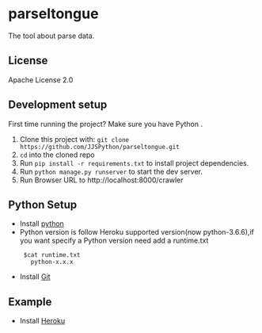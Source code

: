 # parseltongue
The tool about parse data.

## License
Apache License 2.0

## Development setup

First time running the project? Make sure you have Python .

1.  Clone this project with:
`git clone https://github.com/JJSPython/parseltongue.git`
2.  `cd` into the cloned repo
3.  Run `pip install -r requirements.txt` to install project dependencies.
4.  Run `python manage.py runserver` to start the dev server.
5.  Run Browser URL to http://localhost:8000/crawler

## Python Setup

* Install [python](https://www.python.org/)
* Python version is follow Heroku supported version(now python-3.6.6),if you want specify a Python version need add a runtime.txt
   ```
    $cat runtime.txt
      python-x.x.x
   ```
* Install [Git](https://git-scm.com/downloads)

## Example
* Install [Heroku](https://vast-refuge-25114.herokuapp.com/crawler)
